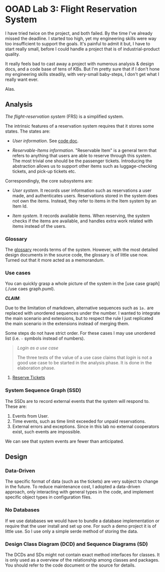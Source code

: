 # OOAD Lab 3: Flight Reservation System

I have tried twice on the project, and both failed. By the time I've already missed the deadline. I started too high,
yet my engineering skills were way too insufficient to support the goals. It's painful to admit it but, I have to start
really small, before I could handle a project that is of industrial-product quality.

It really feels bad to cast away a project with numerous analysis & design docs, and a code base of tens of KBs. But I'm
pretty sure that if I don't hone my engineering skills steadily, with very-small baby-steps, I don't get what I really
want ever.

Alas.

## Analysis

*The flight-reservation system* (FRS) is a simplified system.

The intrinsic features of a reservation system requires that it stores some states. The states are:

- *User information*. See [code doc](src/domain/storage/users.rs).

- *Reservable-Items information*. "Reservable Item" is a general term that refers to anything that users are able to
  reserve through this system. The most trivial one should be the passenger tickets. Introducing the abstraction allows
  us to support other items such as luggage-checking tickets, and pick-up tickets etc.

Correspondingly, the core subsystems are:

- *User system*. It records user information such as reservations a user made, and authenticates users. Reservations
  stored in the system does not own the items. Instead, they refer to items in the Item system by an Item Id.

- *Item system*. It records available items. When reserving, the system checks if the items are available, and handles
  extra work related with items instead of the users.

### Glossary

The [glossary](doc/analysis/glossary.md) records terms of the system. However, with the most detailed design documents in the source
code, the glossary is of little use now. Turned out that it more acted as a memorandum.

### Use cases

You can quickly grasp a whole picture of the system in the [use case graph](./use caes graph.puml).

***CLAIM***:

Due to the limitation of markdown, alternative sequences such as `1a.` are replaced with unordered sequences under the
number. I wanted to integrate the main scenario and extensions, but to respect the rule I just replicated the main
scenario in the extensions instead of merging them.

Some steps do not have strict order. For these cases I may use unordered list (i.e. `-` symbols instead of numbers).

> *Login as a use case*
>
> The three tests of the value of a use case claims that *login* is not a good use case to be started in the analysis
> phase. It is done in the elaboration phase.

1. [Reserve Tickets](doc/analysis/uc1.md)

### System Sequence Graph (SSD)

The SSDs are to record external events that the system will respond to. These are:
1. Events from User.
2. Time events, such as time limit exceeded for unpaid reservations.
3. External errors and exceptions. Since in this lab no external cooperators exist, such events are impossible.

We can see that system events are fewer than anticipated.

## Design

### Data-Driven

The specific format of data (such as the tickets) are very subject to change in the future. To reduce maintenance cost,
I adopted a data-driven approach, only interacting with general types in the code, and implement specific object types
in configuration files.

### No Databases

If we use databases we would have to bundle a database implementation or require that the user install and set up one.
For such a demo project it is of little use. So I use only a simple serde method of storing the data.

### Design Class Diagram (DCD) and Sequence Diagrams (SD)

The DCDs and SDs might not contain exact method interfaces for classes. It is only used as a overview of the
relationship among classes and packages. You should refer to the code document or the source for details.

